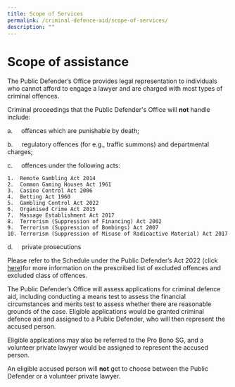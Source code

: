 ```yaml
---
title: Scope of Services
permalink: /criminal-defence-aid/scope-of-services/
description: ""
---
```

# Scope of assistance
The Public Defender’s Office provides legal representation to individuals who cannot afford to engage a lawyer and are charged with most types of criminal offences.

Criminal proceedings that the Public Defender's Office will **not** handle include:

a.     offences which are punishable by death;

b.     regulatory offences (for e.g., traffic summons) and departmental charges;

c.     offences under the following acts:

    1.  Remote Gambling Act 2014
    2.  Common Gaming Houses Act 1961
    3.  Casino Control Act 2006
    4.  Betting Act 1960
    5.  Gambling Control Act 2022
    6.  Organised Crime Act 2015
    7.  Massage Establishment Act 2017
    8.  Terrorism (Suppression of Financing) Act 2002
    9.  Terrorism (Suppression of Bombings) Act 2007
    10. Terrorism (Suppression of Misuse of Radioactive Material) Act 2017

d.     private prosecutions

Please refer to the Schedule under the Public Defender’s Act 2022 (click [here](https://sso.agc.gov.sg/Bills-Supp/17-2022/Published/20220704?DocDate=20220704))for more information on the prescribed list of excluded offences and excluded class of offences.
	
The Public Defender’s Office will assess applications for criminal defence aid, including conducting a means test to assess the financial circumstances and merits test to assess whether there are reasonable grounds of the case. Eligible applications would be granted criminal defence aid and assigned to a Public Defender, who will then represent the accused person.

Eligible applications may also be referred to the Pro Bono SG, and a volunteer private lawyer would be assigned to represent the accused person.

An eligible accused person will **not** get to choose between the Public Defender or a volunteer private lawyer.